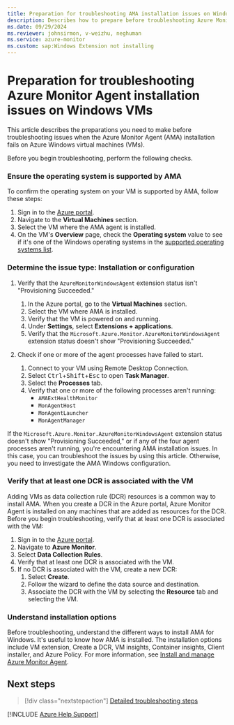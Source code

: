 ```yaml
---
title: Preparation for troubleshooting AMA installation issues on Windows VMs
description: Describes how to prepare before troubleshooting Azure Monitor Agent installation issues on Windows virtual machines.
ms.date: 09/29/2024
ms.reviewer: johnsirmon, v-weizhu, neghuman
ms.service: azure-monitor
ms.custom: sap:Windows Extension not installing
---
```

# Preparation for troubleshooting Azure Monitor Agent installation issues on Windows VMs

This article describes the preparations you need to make before troubleshooting issues when the Azure Monitor Agent (AMA) installation fails on Azure Windows virtual machines (VMs).


Before you begin troubleshooting, perform the following checks.


### <a id="operating-system-supported"></a>Ensure the operating system is supported by AMA

To confirm the operating system on your VM is supported by AMA, follow these steps:

1. Sign in to the [Azure portal](https://portal.azure.com).
2. Navigate to the **Virtual Machines** section.
3. Select the VM where the AMA agent is installed.
4. On the VM's **Overview** page, check the **Operating system** value to see if it's one of the Windows operating systems in the [supported operating systems list](/azure/azure-monitor/agents/azure-monitor-agent-supported-operating-systems#windows-operating-systems).

### <a id="determine-issue-type"></a>Determine the issue type: Installation or configuration

1. Verify that the `AzureMonitorWindowsAgent` extension status isn't "Provisioning Succeeded."

    1. In the Azure portal, go to the **Virtual Machines** section.
    2. Select the VM where AMA is installed.
    3. Verify that the VM is powered on and running.
    4. Under **Settings**, select **Extensions + applications**.
    5. Verify that the `Microsoft.Azure.Monitor.AzureMonitorWindowsAgent` extension status doesn't show "Provisioning Succeeded."

2. Check if one or more of the agent processes have failed to start.

    1. Connect to your VM using Remote Desktop Connection.
    2. Select <kbd>Ctrl</kbd>+<kbd>Shift</kbd>+<kbd>Esc</kbd> to open **Task Manager**.
    3. Select the **Processes** tab.
    4. Verify that one or more of the following processes aren't running:
       - `AMAExtHealthMonitor`
       - `MonAgentHost`
       - `MonAgentLauncher`
       - `MonAgentManager`

If the `Microsoft.Azure.Monitor.AzureMonitorWindowsAgent` extension status doesn't show "Provisioning Succeeded," or if any of the four agent processes aren't running, you're encountering AMA installation issues. In this case, you can troubleshoot the issues by using this article. Otherwise, you need to investigate the AMA Windows configuration.

### <a id="verify-dcr"></a>Verify that at least one DCR is associated with the VM

Adding VMs as data collection rule (DCR) resources is a common way to install AMA. When you create a DCR in the Azure portal, Azure Monitor Agent is installed on any machines that are added as resources for the DCR. Before you begin troubleshooting, verify that at least one DCR is associated with the VM:

1. Sign in to the [Azure portal](https://portal.azure.com).
2. Navigate to **Azure Monitor**.
3. Select **Data Collection Rules**.
4. Verify that at least one DCR is associated with the VM.
5. If no DCR is associated with the VM, create a new DCR:
   1. Select **Create**.
   2. Follow the wizard to define the data source and destination.
   3. Associate the DCR with the VM by selecting the **Resource** tab and selecting the VM.

### <a id="installation-options"></a>Understand installation options

Before troubleshooting, understand the different ways to install AMA for Windows. It's useful to know how AMA is installed. The installation options include VM extension, Create a DCR, VM insights, Container insights, Client installer, and Azure Policy. For more information, see [Install and manage Azure Monitor Agent](/azure/azure-monitor/agents/azure-monitor-agent-manage#installation-options).

## Next steps

> [!div class="nextstepaction"]
> [Detailed troubleshooting steps](ama-windows-installation-issues-detailed-troubleshooting-steps.md)

[!INCLUDE [Azure Help Support](../../../includes/azure-help-support.md)]